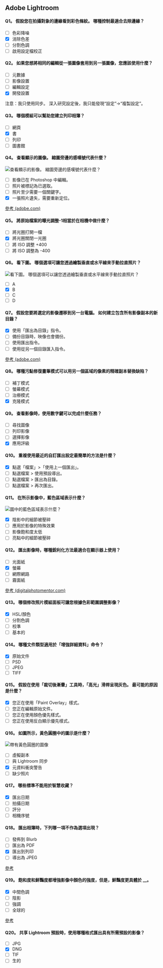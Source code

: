 ## Adob​​e Lightroom

#### Q1。 假設您在拍攝對象的邊緣看到彩色條紋。 哪種控制最適合去除邊緣？

- [ ] 色彩降噪
- [x] 消除色差
- [ ] 分割色調
- [ ] 啟用設定檔校正

#### Q2。 如果您想將相同的編輯從一張圖像套用到另一張圖像，您應該使用什麼？

- [ ] 元數據
- [ ] 影像設置
- [ ] 編輯設定
- [x] 開發設置

注意：我只使用同步。 深入研究設定後，我只能發現“設定”->“複製設定”。

#### Q3。 哪個模組可以幫助您建立列印相簿？

- [ ] 網頁
- [x] 書
- [ ] 列印
- [ ] 圖書館

#### Q4。 查看顯示的圖像。 縮圖旁邊的感嘆號代表什麼？

![查看顯示的影像。 縮圖旁邊的感嘆號代表什麼？](images/Q4.png?raw=true)

- [ ] 影像已在 Photoshop 中編輯。
- [ ] 照片被標記為已選取。
- [ ] 照片至少需要一個關鍵字。
- [x] 一張照片遺失，需要重新定位。

[參考 (adobe.com)](https://helpx.adobe.com/in/lightroom-classic/help/locate-missing-photos.html)

#### Q5。 將原始檔案的曝光調整-1相當於在相機中做什麼？

- [ ] 將光圈打開一檔
- [x] 將光圈關閉一光圈
- [ ] 將 ISO 調整 +400
- [ ] 將 ISO 調整為 -400

#### Q6。 看下圖。 哪個選項可讓您透過繪製垂直或水平線來手動拉直照片？

![看下圖。 哪個選項可以讓您透過繪製垂直或水平線來手動拉直照片？](images/Q6.png?raw=true)

- [ ] A
- [x] B
- [ ] C
- [ ] D

#### Q7。 假設您要將選定的影像遷移到另一台電腦。 如何建立包含所有影像副本的新目錄？

- [x] 使用「匯出為目錄」指令。
- [ ] 備份目錄時，映像也會備份。
- [ ] 使用匯出指令。
- [ ] 使用從另一個目錄匯入指令。

[參考 (adobe.com)](https://helpx.adobe.com/lightroom-classic/help/create-catalogs.html)

#### Q8。 哪種污點修復畫筆模式可以用另一個區域的像素的精確副本替換缺陷？

- [ ] 補丁模式
- [ ] 螢幕模式
- [ ] 治療模式
- [x] 克隆模式

#### Q9。 查看影像時，使用數字鍵可以完成什麼任務？

- [ ] 尋找圖像
- [ ] 列印影像
- [ ] 選擇影像
- [x] 應用評級

#### Q10。 重複使用最近的自訂匯出設定最簡單的方法是什麼？

- [x] 點選「檔案」>「使用上一個匯出」。
- [ ] 點選檔案 > 使用預設導出。
- [ ] 點選檔案 > 匯出為目錄。
- [ ] 點選檔案 > 再次匯出。

#### Q11。 在所示影像中，藍色區域表示什麼？

![圖中的藍色區域表示什麼？](images/Q11.png?raw=png)

- [x] 陰影中的細節被壓碎
- [ ] 應用於影像的特殊效果
- [ ] 影像飽和度太低
- [ ] 亮點中的細節被壓碎

#### Q12。 匯出影像時，哪種銳利化方法最適合在顯示器上使用？

- [ ] 光面紙
- [x] 螢幕
- [ ] 網際網路
- [ ] 霧面紙

[參考 (digitalphotomentor.com)](https://www.digitalphotomentor.com/the-guide-to-image-sharpening-in-lightroom/)

#### Q13。 哪個修改照片模組面板可讓您根據色彩範圍調整影像？

- [x] HSL/顏色
- [ ] 分割色調
- [ ] 校準
- [ ] 基本的

#### Q14。 哪種文件類型適用於「增強詳細資料」命令？

- [x] 原始文件
- [ ] PSD
- [ ] JPEG
- [ ] TIFF

#### Q15。 假設在使用「裁切後漸暈」工具時，「高光」滑桿呈現灰色。 最可能的原因是什麼？

- [x] 您正在使用「Paint Overlay」樣式。
- [ ] 您正在編輯原始文件。
- [ ] 您正在使用顏色優先樣式。
- [ ] 您正在使用反白顯示優先樣式。

#### Q16。 如圖所示，黃色圓圈中的圖示是什麼？

![帶有黃色圓圈的圖像](images/Q16.png?raw=true)

- [ ] 虛擬副本
- [ ] 與 Lightroom 同步
- [x] 元資料衝突警告
- [ ] 缺少照片

#### Q17。 哪些標準不能用於智慧收藏？

- [x] 匯出日期
- [ ] 拍攝日期
- [ ] 評分
- [ ] 相機序號

#### Q18。 匯出相簿時，下列哪一項不作為選項出現？

- [ ] 發佈到 Blurb
- [ ] 匯出為 PDF
- [x] 匯出到列印
- [ ] 導出為 JPEG

[參考](https://helpx.adobe.com/in/lightroom-classic/help/create-photo-book.html)

#### Q19。 飽和度和鮮豔度都增強影像中顏色的強度，但是，鮮豔度更具體於 \_\_。

- [x] 中間色調
- [ ] 陰影
- [ ] 強調
- [ ] 全球的

[參考](https://www.slrlounge.com/vibrance-vs-saturation-what-is-the-difference/)

#### Q20。 共享 Lightroom 預設時，使用哪種格式匯出具有所需預設的影像？

- [ ] JPG
- [x] DNG
- [ ] TIF
- [ ] 生的

